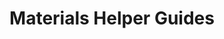 ﻿---
title: "Materials Helper Guides"
description: "Materials Helper guides for Elite Dangerous"
layout: "guides/list"
---
